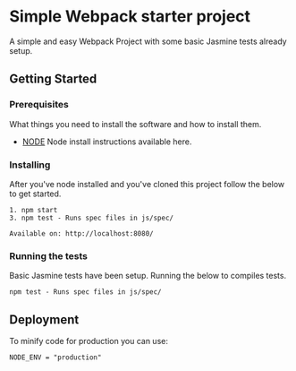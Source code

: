 # Simple Webpack starter project

A simple and easy Webpack Project with some basic Jasmine tests already setup.

## Getting Started


### Prerequisites

What things you need to install the software and how to install them.

* [NODE](https://nodejs.org/en/download/) Node install instructions available here.

### Installing

After you've node installed and you've cloned this project follow the below to get started.

```
1. npm start
3. npm test - Runs spec files in js/spec/

Available on: http://localhost:8080/
```

### Running the tests

Basic Jasmine tests have been setup. Running the below to compiles tests.

```
npm test - Runs spec files in js/spec/
```

## Deployment

To minify code for production you can use:

```
NODE_ENV = "production"
```

